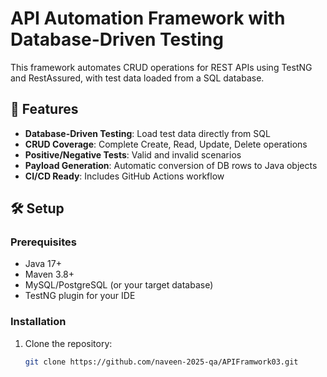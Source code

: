 # API Automation Framework with Database-Driven Testing

This framework automates CRUD operations for REST APIs using TestNG and RestAssured, with test data loaded from a SQL database.

## 📌 Features

- **Database-Driven Testing**: Load test data directly from SQL
- **CRUD Coverage**: Complete Create, Read, Update, Delete operations
- **Positive/Negative Tests**: Valid and invalid scenarios
- **Payload Generation**: Automatic conversion of DB rows to Java objects
- **CI/CD Ready**: Includes GitHub Actions workflow

## 🛠 Setup

### Prerequisites
- Java 17+
- Maven 3.8+
- MySQL/PostgreSQL (or your target database)
- TestNG plugin for your IDE

### Installation
1. Clone the repository:
   ```bash
   git clone https://github.com/naveen-2025-qa/APIFramwork03.git
